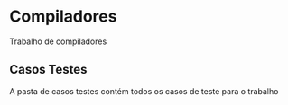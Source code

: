 # Compiladores
Trabalho de compiladores

## Casos Testes

A pasta de casos testes contém todos os casos de teste para o trabalho
